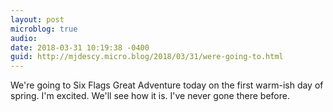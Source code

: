 ```yaml
---
layout: post
microblog: true
audio: 
date: 2018-03-31 10:19:38 -0400
guid: http://mjdescy.micro.blog/2018/03/31/were-going-to.html
---
```

We're going to Six Flags Great Adventure today on the first warm-ish day of spring. I'm excited. We'll see how it is. I've never gone there before.
